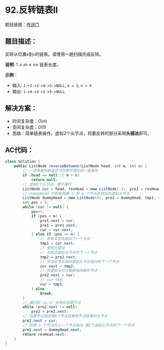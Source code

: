 # 92.反转链表II
题目链接：[传送门](https://leetcode-cn.com/problems/reverse-linked-list-ii/)

## 题目描述：
反转从位置`m`到`n`的链表。请使用一趟扫描完成反转。

**说明**:
$1 \leq m \leq n \leq$ 链表长度。

**示例**：

- 输入: `1->2->3->4->5->NULL`, `m = 2`, `n = 4`
- 输出: `1->4->3->2->5->NULL`

## 解决方案：
- 时间复杂度：$O(n)$
- 空间复杂度：$O(1)$
- 思路：简单链表操作，虚拟2个头节点，将要反转的部分采用**头插法**即可。

## AC代码：
```java
class Solution {
	public ListNode reverseBetween(ListNode head, int m, int n) {
		// 一进来就判断是否为空等不满足的一些条件
		if (head == null || m > n)
			return null;
		// 虚拟2个头节点，便于操作
		ListNode cur = head, resHead = new ListNode(-1), pre1 = resHead;
		// dummyHead 时刻指向第 n 至 m 个节点反转后的虚拟头节点
		ListNode dummyHead = new ListNode(0), pre2 = dummyHead, tmp1, tmp2;
		int pos = 0;
		while (cur != null) {
			pos++;
			if (pos < m) {
				pre1.next = cur;
				pre1 = pre1.next;
				cur = cur.next;
			} else if (pos <= n) {
				// 老老实实先取出下一个节点
				tmp1 = cur.next;
				// 使用头插法
				// 先取出虚拟头节点的下一个节点
				tmp2 = pre2.next;
				// 将当前节点指向虚拟头节点指向的下一个节点
				cur.next = tmp2;
				// 将虚拟头节点重新指向新的节点
				pre2.next = cur;
				// cur 归位
				cur = tmp1;
			} else
				break;
		}
		// 遍历到 [m,n] 反转后的尾节点
		while (pre2.next != null)
			pre2 = pre2.next;
		// 将尾节点指向第m个节点后剩余节点链表的头节点
		pre2.next = cur;
		// 将第 n 个节点的上一个节点指向 第2个虚拟头节点的下一个节点
		pre1.next = dummyHead.next;
		return resHead.next;
	}
}
```
